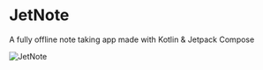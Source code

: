 # JetNote
A fully offline note taking app made with Kotlin & Jetpack Compose

![JetNote](https://github.com/kvrarc/JetNote/assets/46296585/ea206fb7-37fa-4843-9dcc-42e813ec8441)
